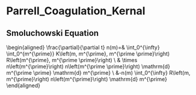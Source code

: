 # Parrell_Coagulation_Kernal

## Smoluchowski Equation

\begin{aligned}
\frac{\partial}{\partial t} n(m)=& \int_0^{\infty} \int_0^{m^{\prime}} K\left(m, m^{\prime}, m^{\prime \prime}\right) R\left(m^{\prime}, m^{\prime \prime}\right) \\
& \times n\left(m^{\prime}\right) n\left(m^{\prime \prime}\right) \mathrm{d} m^{\prime \prime} \mathrm{d} m^{\prime} \\
&-n(m) \int_0^{\infty} R\left(m, m^{\prime}\right) n\left(m^{\prime}\right) \mathrm{d} m^{\prime}
\end{aligned}
